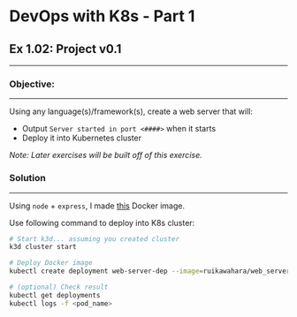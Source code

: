 # DevOps with K8s - Part 1
## Ex 1.02: Project v0.1
---

### **Objective**:
---

Using any language(s)/framework(s), create a web server that will:
- Output `Server started in port <####>` when it starts 
- Deploy it into Kubernetes cluster

*Note: Later exercises will be built off of this exercise.*

### **Solution**
---

Using `node` + `express`, I made [this](https://hub.docker.com/r/ruikawahara/web_server) Docker image.

Use following command to deploy into K8s cluster:

``` bash
# Start k3d... assuming you created cluster
k3d cluster start

# Deploy Docker image
kubectl create deployment web-server-dep --image=ruikawahara/web_server

# (optional) Check result
kubectl get deployments
kubectl logs -f <pod_name>
```